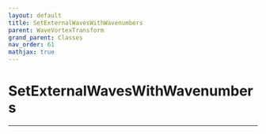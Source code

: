 ```yaml
---
layout: default
title: SetExternalWavesWithWavenumbers
parent: WaveVortexTransform
grand_parent: Classes
nav_order: 61
mathjax: true
---
```


#  SetExternalWavesWithWavenumbers




---

